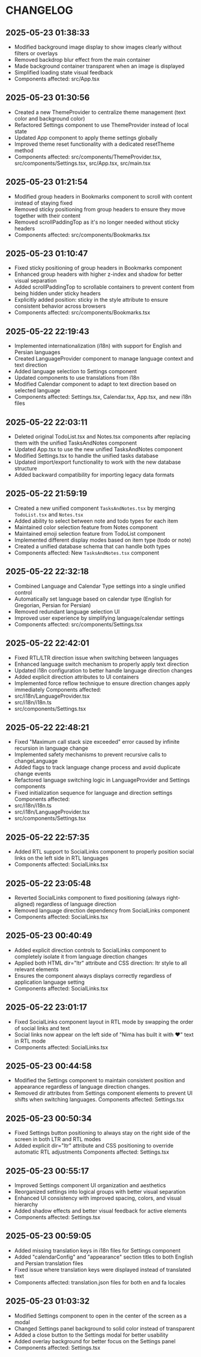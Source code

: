 # CHANGELOG

## 2025-05-23 01:38:33
- Modified background image display to show images clearly without filters or overlays
- Removed backdrop blur effect from the main container
- Made background container transparent when an image is displayed
- Simplified loading state visual feedback
- Components affected: src/App.tsx

## 2025-05-23 01:30:56
- Created a new ThemeProvider to centralize theme management (text color and background color)
- Refactored Settings component to use ThemeProvider instead of local state
- Updated App component to apply theme settings globally
- Improved theme reset functionality with a dedicated resetTheme method
- Components affected: src/components/ThemeProvider.tsx, src/components/Settings.tsx, src/App.tsx, src/main.tsx

## 2025-05-23 01:21:54
- Modified group headers in Bookmarks component to scroll with content instead of staying fixed
- Removed sticky positioning from group headers to ensure they move together with their content
- Removed scrollPaddingTop as it's no longer needed without sticky headers
- Components affected: src/components/Bookmarks.tsx

## 2025-05-23 01:10:47
- Fixed sticky positioning of group headers in Bookmarks component
- Enhanced group headers with higher z-index and shadow for better visual separation
- Added scrollPaddingTop to scrollable containers to prevent content from being hidden under sticky headers
- Explicitly added position: sticky in the style attribute to ensure consistent behavior across browsers
- Components affected: src/components/Bookmarks.tsx

## 2025-05-22 22:19:43
- Implemented internationalization (i18n) with support for English and Persian languages
- Created LanguageProvider component to manage language context and text direction
- Added language selection to Settings component
- Updated components to use translations from i18n
- Modified Calendar component to adapt to text direction based on selected language
- Components affected: Settings.tsx, Calendar.tsx, App.tsx, and new i18n files

## 2025-05-22 22:03:11
- Deleted original TodoList.tsx and Notes.tsx components after replacing them with the unified TasksAndNotes component
- Updated App.tsx to use the new unified TasksAndNotes component
- Modified Settings.tsx to handle the unified tasks database
- Updated import/export functionality to work with the new database structure
- Added backward compatibility for importing legacy data formats

## 2025-05-22 21:59:19
- Created a new unified component `TasksAndNotes.tsx` by merging `TodoList.tsx` and `Notes.tsx`
- Added ability to select between note and todo types for each item
- Maintained color selection feature from Notes component
- Maintained emoji selection feature from TodoList component
- Implemented different display modes based on item type (todo or note)
- Created a unified database schema that can handle both types
- Components affected: New `TasksAndNotes.tsx` component

## 2025-05-22 22:32:18
- Combined Language and Calendar Type settings into a single unified control
- Automatically set language based on calendar type (English for Gregorian, Persian for Persian)
- Removed redundant language selection UI
- Improved user experience by simplifying language/calendar settings
- Components affected: src/components/Settings.tsx 

## 2025-05-22 22:42:01
- Fixed RTL/LTR direction issue when switching between languages
- Enhanced language switch mechanism to properly apply text direction
- Updated i18n configuration to better handle language direction changes
- Added explicit direction attributes to UI containers
- Implemented force reflow technique to ensure direction changes apply immediately
Components affected:
- src/i18n/LanguageProvider.tsx
- src/i18n/i18n.ts
- src/components/Settings.tsx 

## 2025-05-22 22:48:21
- Fixed "Maximum call stack size exceeded" error caused by infinite recursion in language change
- Implemented safety mechanisms to prevent recursive calls to changeLanguage
- Added flags to track language change process and avoid duplicate change events
- Refactored language switching logic in LanguageProvider and Settings components
- Fixed initialization sequence for language and direction settings
Components affected:
- src/i18n/i18n.ts
- src/i18n/LanguageProvider.tsx
- src/components/Settings.tsx 

## 2025-05-22 22:57:35
- Added RTL support to SocialLinks component to properly position social links on the left side in RTL languages
- Components affected: SocialLinks.tsx 

## 2025-05-22 23:05:48
- Reverted SocialLinks component to fixed positioning (always right-aligned) regardless of language direction
- Removed language direction dependency from SocialLinks component
- Components affected: SocialLinks.tsx

## 2025-05-23 00:40:49
- Added explicit direction controls to SocialLinks component to completely isolate it from language direction changes
- Applied both HTML dir="ltr" attribute and CSS direction: ltr style to all relevant elements
- Ensures the component always displays correctly regardless of application language setting
- Components affected: SocialLinks.tsx

## 2025-05-22 23:01:17
- Fixed SocialLinks component layout in RTL mode by swapping the order of social links and text
- Social links now appear on the left side of "Nima has built it with ♥" text in RTL mode
- Components affected: SocialLinks.tsx 

## 2025-05-23 00:44:58
- Modified the Settings component to maintain consistent position and appearance regardless of language direction changes.
- Removed dir attributes from Settings component elements to prevent UI shifts when switching languages.
Components affected: Settings.tsx 

## 2025-05-23 00:50:34
- Fixed Settings button positioning to always stay on the right side of the screen in both LTR and RTL modes
- Added explicit dir="ltr" attribute and CSS positioning to override automatic RTL adjustments
Components affected: Settings.tsx 

## 2025-05-23 00:55:17
- Improved Settings component UI organization and aesthetics
- Reorganized settings into logical groups with better visual separation
- Enhanced UI consistency with improved spacing, colors, and visual hierarchy
- Added shadow effects and better visual feedback for active elements
- Components affected: Settings.tsx

## 2025-05-23 00:59:05
- Added missing translation keys in i18n files for Settings component
- Added "calendarConfig" and "appearance" section titles to both English and Persian translation files
- Fixed issue where translation keys were displayed instead of translated text
- Components affected: translation.json files for both en and fa locales

## 2025-05-23 01:03:32
- Modified Settings component to open in the center of the screen as a modal
- Changed Settings panel background to solid color instead of transparent
- Added a close button to the Settings modal for better usability
- Added overlay background for better focus on the Settings panel
- Components affected: Settings.tsx
